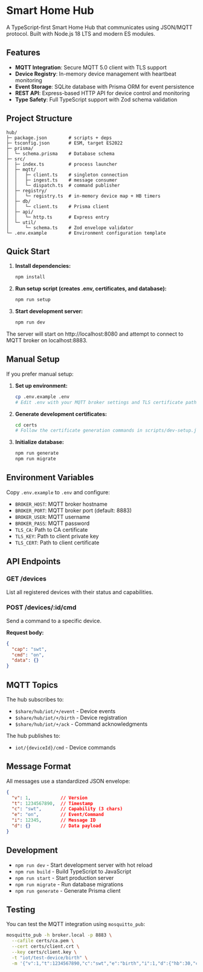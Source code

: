 # Smart Home Hub

A TypeScript-first Smart Home Hub that communicates using JSON/MQTT protocol. Built with Node.js 18 LTS and modern ES modules.

## Features

- **MQTT Integration**: Secure MQTT 5.0 client with TLS support
- **Device Registry**: In-memory device management with heartbeat monitoring
- **Event Storage**: SQLite database with Prisma ORM for event persistence
- **REST API**: Express-based HTTP API for device control and monitoring
- **Type Safety**: Full TypeScript support with Zod schema validation

## Project Structure

```text
hub/
├─ package.json        # scripts + deps
├─ tsconfig.json       # ESM, target ES2022
├─ prisma/
│  └─ schema.prisma    # Database schema
├─ src/
│  ├─ index.ts         # process launcher
│  ├─ mqtt/
│  │   ├─ client.ts    # singleton connection
│  │   ├─ ingest.ts    # message consumer
│  │   └─ dispatch.ts  # command publisher
│  ├─ registry/
│  │   └─ registry.ts  # in-memory device map + HB timers
│  ├─ db/
│  │   └─ client.ts    # Prisma client
│  ├─ api/
│  │   └─ http.ts      # Express entry
│  └─ util/
│      └─ schema.ts    # Zod envelope validator
└─ .env.example        # Environment configuration template
```

## Quick Start

1. **Install dependencies:**
   ```bash
   npm install
   ```

2. **Run setup script (creates .env, certificates, and database):**
   ```bash
   npm run setup
   ```

3. **Start development server:**
   ```bash
   npm run dev
   ```

The server will start on http://localhost:8080 and attempt to connect to MQTT broker on localhost:8883.

## Manual Setup

If you prefer manual setup:

1. **Set up environment:**
   ```bash
   cp .env.example .env
   # Edit .env with your MQTT broker settings and TLS certificate paths
   ```

2. **Generate development certificates:**
   ```bash
   cd certs
   # Follow the certificate generation commands in scripts/dev-setup.js
   ```

3. **Initialize database:**
   ```bash
   npm run generate
   npm run migrate
   ```

## Environment Variables

Copy `.env.example` to `.env` and configure:

- `BROKER_HOST`: MQTT broker hostname
- `BROKER_PORT`: MQTT broker port (default: 8883)
- `BROKER_USER`: MQTT username
- `BROKER_PASS`: MQTT password
- `TLS_CA`: Path to CA certificate
- `TLS_KEY`: Path to client private key
- `TLS_CERT`: Path to client certificate

## API Endpoints

### GET /devices

List all registered devices with their status and capabilities.

### POST /devices/:id/cmd

Send a command to a specific device.

**Request body:**

```json
{
  "cap": "swt",
  "cmd": "on",
  "data": {}
}
```

## MQTT Topics

The hub subscribes to:

- `$share/hub/iot/+/event` - Device events
- `$share/hub/iot/+/birth` - Device registration
- `$share/hub/iot/+/ack` - Command acknowledgments

The hub publishes to:

- `iot/{deviceId}/cmd` - Device commands

## Message Format

All messages use a standardized JSON envelope:

```json
{
  "v": 1,           // Version
  "t": 1234567890,  // Timestamp
  "c": "swt",       // Capability (3 chars)
  "e": "on",        // Event/Command
  "i": 12345,       // Message ID
  "d": {}           // Data payload
}
```

## Development

- `npm run dev` - Start development server with hot reload
- `npm run build` - Build TypeScript to JavaScript
- `npm run start` - Start production server
- `npm run migrate` - Run database migrations
- `npm run generate` - Generate Prisma client

## Testing

You can test the MQTT integration using `mosquitto_pub`:

```bash
mosquitto_pub -h broker.local -p 8883 \
  --cafile certs/ca.pem \
  --cert certs/client.crt \
  --key certs/client.key \
  -t "iot/test-device/birth" \
  -m '{"v":1,"t":1234567890,"c":"swt","e":"birth","i":1,"d":{"hb":30,"caps":[{"c":"swt"}],"fw":"1.0.0"}}'
```
